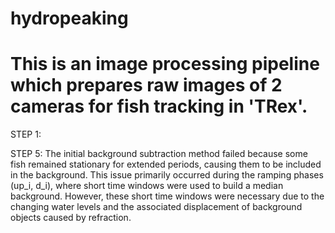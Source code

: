 # hydropeaking

# This is an image processing pipeline which prepares raw images of 2 cameras for fish tracking in 'TRex'.

STEP 1:


STEP 5: 
The initial background subtraction method failed because some fish remained stationary for extended periods, causing them to be included in the background. 
This issue primarily occurred during the ramping phases (up_i, d_i), where short time windows were used to build a median background. 
However, these short time windows were necessary due to the changing water levels and the associated displacement of background objects caused by refraction.
